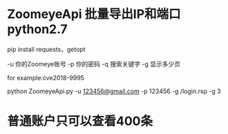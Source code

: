 # ZoomeyeApi 批量导出IP和端口  python2.7
pip install requests，getopt

-u 你的Zoomeye账号
-p 你的密码
-q 搜索关键字
-g 显示多少页


for example:cve2018-9995

python ZoomeyeApi.py -u 123456@gmail.com -p 123456 -g /login.rsp -g 3  

# 普通账户只可以查看400条
